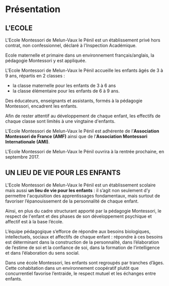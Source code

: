 
# Présentation


## L'ECOLE


L'Ecole Montessori de Melun-Vaux le Pénil est un établissement privé hors contrat, non confessionnel, déclaré à l'Inspection Académique. 


Ecole maternelle et primaire dans un environnement français/anglais, la pédagogie Montessori y est appliquée.  


L'Ecole Montessori de Melun-Vaux le Pénil accueille les enfants âgés de 3 à 9 ans, répartis en 2 classes :
-	la classe maternelle pour les enfants de 3 à 6 ans
-	la classe élémentaire pour les enfants de 6 à 9 ans.  


Des éducateurs, enseignants et assistants, formés à la pédagogie Montessori, encadrent les enfants.


Afin de rester attentif au développement de chaque enfant, les effectifs de chaque classe sont limités à une vingtaine d'enfants.


L'Ecole Montessori de Melun-Vaux le Pénil est adhérente de l’**Association Montessori de France (AMF)** ainsi que de l’**Association Montessori Internationale (AMI)**.


L'Ecole Montessori de Melun-Vaux le Pénil ouvrira à la rentrée prochaine, en septembre 2017.


## UN LIEU DE VIE POUR LES ENFANTS


L'Ecole Montessori de Melun-Vaux le Pénil est un établissement scolaire mais aussi **un lieu de vie pour les enfants** : il s’agit  non seulement d’y permettre l'acquisition des apprentissages fondamentaux, mais surtout de favoriser l’épanouissement de la personnalité de chaque enfant.  


Ainsi, en plus du cadre structurant apporté par la pédagogie Montessori, le respect de l'enfant et des phases de son développement psychique et affectif est à la base l’école.  


L’équipe pédagogique s’efforce de répondre aux besoins biologiques, intellectuels, sociaux et affectifs de chaque enfant : répondre à ces besoins est déterminant dans la construction de la personnalité, dans l’élaboration de l’estime de soi et la confiance de soi, dans la formation de l’intelligence et dans l’élaboration du sens social.  


Dans une école Montessori, les enfants sont regroupés par tranches d’âges. Cette cohabitation dans un environnement coopératif plutôt que concurrentiel favorise l’entraide, le respect mutuel et les échanges entre enfants.  


